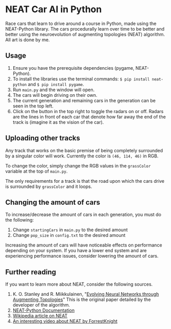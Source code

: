 # NEAT Car AI in Python
Race cars that learn to drive around a course in Python, made using the NEAT-Python library. The cars procedurally learn over time to be better and better using the neuroevolution of augmenting topologies (NEAT) algorithm. All art is done by me.

## Usage
1. Ensure you have the prerequisite dependencies (pygame, NEAT-Python).
2. To install the libraries use the terminal commands: ``$ pip install neat-python`` and ``$ pip install pygame``.
3. Run ``main.py`` and the window will open.
4. The cars will begin driving on their own.
5. The current generation and remaining cars in the generation can be seen in the top left.
6. Click on the button in the top right to toggle the radars on or off. Radars are the lines in front of each car that denote how far away the end of the track is (imagine it as the vision of the car).

## Uploading other tracks
Any track that works on the basic premise of being completely surrounded by a singular color will work. Currently the color is ``(46, 114, 46)`` in RGB.  
  
To change the color, simply change the RGB values in the ``grassColor`` variable at the top of ``main.py``.  
  
The only requirements for a track is that the road upon which the cars drive is surrounded by ``grassColor`` and it loops.

## Changing the amount of cars
To increase/decrease the amount of cars in each generation, you must do the following:  
1. Change ``startingCars`` in ``main.py`` to the desired amount
2. Change ``pop_size`` in ``config.txt`` to the desired amount

Increasing the amount of cars will have noticeable effects on performance depending on your system. If you have a lower end system and are experiencing performance issues, consider lowering the amount of cars.

## Further reading
If you want to learn more about NEAT, consider the following sources.
1. K. O. Stanley and R. Miikkulainen, "[Evolving Neural Networks through Augmenting Topologies](https://nn.cs.utexas.edu/downloads/papers/stanley.ec02.pdf)" This is the original paper detailed by the developer of the algorithm.
2. [NEAT-Python Documentation](https://neat-python.readthedocs.io/en/latest/)
3. [Wikipedia article on NEAT](https://en.wikipedia.org/wiki/Neuroevolution_of_augmenting_topologies)
4. [An interesting video about NEAT by ForrestKnight](https://www.youtube.com/watch?v=5RR1T_-zVws)
